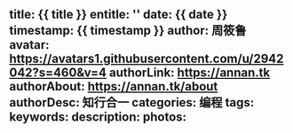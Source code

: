 title: {{ title }}
entitle: ''
date: {{ date }}
timestamp: {{ timestamp }}
author: 周筱鲁
avatar: https://avatars1.githubusercontent.com/u/2942042?s=460&v=4
authorLink: https://annan.tk
authorAbout: https://annan.tk/about
authorDesc: 知行合一
categories: 编程
tags: 
keywords: 
description: 
photos: 
---
